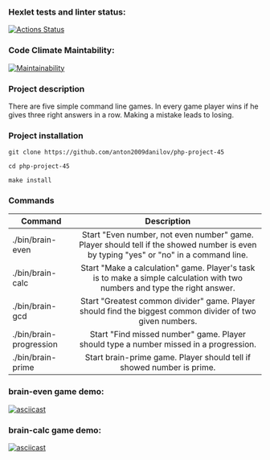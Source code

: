 ### Hexlet tests and linter status:
[![Actions Status](https://github.com/anton2009danilov/php-project-45/workflows/hexlet-check/badge.svg)](https://github.com/anton2009danilov/php-project-45/actions)

### Code Climate Maintability:
[![Maintainability](https://api.codeclimate.com/v1/badges/06bb54641cdcdab359f8/maintainability)](https://codeclimate.com/github/anton2009danilov/php-project-45/maintainability)

### Project description

There are five simple command line games. In every game player wins if he gives three right answers in a row. Making a mistake leads to losing.

### Project installation

```
git clone https://github.com/anton2009danilov/php-project-45

cd php-project-45

make install
```

### Commands

| Command                 | Description                                                                                                                           |
| ----------------------- | :-----------------------------------------------------------------------------------------------------------------------------------: |
| ./bin/brain-even        | Start "Even number, not even number" game. Player should tell if the showed number is even by typing "yes" or "no" in a command line. |
| ./bin/brain-calc        | Start "Make a calculation" game. Player's task is to make a simple calculation with two numbers and type the right answer.            |
| ./bin/brain-gcd         | Start "Greatest common divider" game. Player should find the biggest common divider of two given numbers.                             |
| ./bin/brain-progression | Start "Find missed number" game. Player should type a number missed in a progression.                                                 |
| ./bin/brain-prime       | Start brain-prime game. Player should tell if showed number is prime.                                                                 |

### brain-even game demo:
[![asciicast](https://asciinema.org/a/E9u9xfcPThbRCdVKwSGAji2VC.svg)](https://asciinema.org/a/E9u9xfcPThbRCdVKwSGAji2VC)

### brain-calc game demo:
[![asciicast](https://asciinema.org/a/BZPTXTHpeNf4cRkY2yeBQH1ow.svg)](https://asciinema.org/a/BZPTXTHpeNf4cRkY2yeBQH1ow)